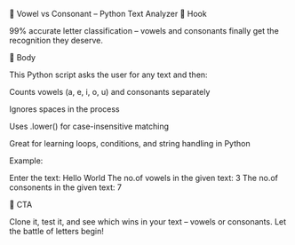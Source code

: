 🔡 Vowel vs Consonant – Python Text Analyzer
🎯 Hook

99% accurate letter classification – vowels and consonants finally get the recognition they deserve.

📜 Body

This Python script asks the user for any text and then:

Counts vowels (a, e, i, o, u) and consonants separately

Ignores spaces in the process

Uses .lower() for case-insensitive matching

Great for learning loops, conditions, and string handling in Python

Example:

Enter the text: Hello World
The no.of vowels in the given text: 3
The no.of consonents in the given text: 7

🚀 CTA

Clone it, test it, and see which wins in your text – vowels or consonants. Let the battle of letters begin!
